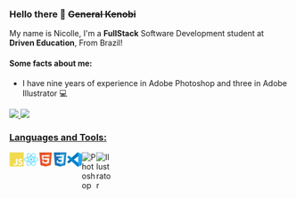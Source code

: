 ### Hello there 👋 ~~General Kenobi~~
My name is Nicolle, I'm a **FullStack** Software Development student at **Driven Education**, From Brazil!

#### Some facts about me:

- I have nine years of experience in Adobe Photoshop and three in Adobe Illustrator 💻

<div>
  <a href="https://github.com/nicollekoetzler">
  <img height="130em" src="https://github-readme-stats.vercel.app/api?username=nicollekoetzler&show_icons=true&theme=dark&include_all_commits=true&count_private=true"/>
  <img height="130em" src="https://github-readme-stats.vercel.app/api/top-langs/?username=nicollekoetzler&layout=compact&langs_count=7&theme=dark"/>
</div>

### Languages and Tools:

<img align="left" alt="JavaScript" width="26px" src="https://raw.githubusercontent.com/devicons/devicon/master/icons/javascript/javascript-plain.svg" />
<img align="left" alt="React" width="26px" src="https://raw.githubusercontent.com/devicons/devicon/master/icons/react/react-original.svg" />
<img align="left" alt="HTML5" width="26px" src="https://raw.githubusercontent.com/devicons/devicon/master/icons/html5/html5-original.svg" />
<img align="left" alt="CSS3" width="26px" src="https://raw.githubusercontent.com/devicons/devicon/master/icons/css3/css3-original.svg" />
<img align="left" alt="Visual Studio Code" width="26px" src="https://raw.githubusercontent.com/github/explore/80688e429a7d4ef2fca1e82350fe8e3517d3494d/topics/visual-studio-code/visual-studio-code.png" />
<img align="left" alt="Photoshop" width="26px" src="https://raw.githubusercontent.com/Gictorbit/photoshopCClinux/master/images/AdobePhotoshop-icon.png" />
  <img align="left" alt="Illustrator" width="26px" src="https://raw.githubusercontent.com/Gictorbit/illustratorCClinux/master/images/AiIcon.png" />
